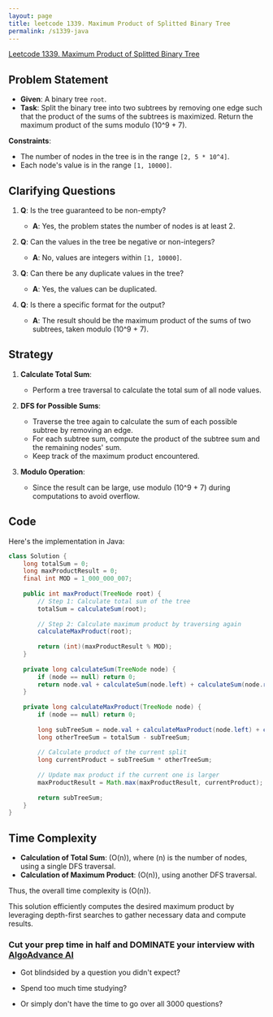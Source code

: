 ```yaml
---
layout: page
title: leetcode 1339. Maximum Product of Splitted Binary Tree
permalink: /s1339-java
---
```

[Leetcode 1339. Maximum Product of Splitted Binary Tree](https://algoadvance.github.io/algoadvance/l1339)
## Problem Statement

- **Given**: A binary tree `root`.
- **Task**: Split the binary tree into two subtrees by removing one edge such that the product of the sums of the subtrees is maximized. Return the maximum product of the sums modulo \(10^9 + 7\).

**Constraints**:
- The number of nodes in the tree is in the range `[2, 5 * 10^4]`.
- Each node's value is in the range `[1, 10000]`.

## Clarifying Questions

1. **Q**: Is the tree guaranteed to be non-empty?
   - **A**: Yes, the problem states the number of nodes is at least 2.

2. **Q**: Can the values in the tree be negative or non-integers?
   - **A**: No, values are integers within `[1, 10000]`.

3. **Q**: Can there be any duplicate values in the tree?
   - **A**: Yes, the values can be duplicated.

4. **Q**: Is there a specific format for the output?
   - **A**: The result should be the maximum product of the sums of two subtrees, taken modulo \(10^9 + 7\).

## Strategy

1. **Calculate Total Sum**:
   - Perform a tree traversal to calculate the total sum of all node values.

2. **DFS for Possible Sums**:
   - Traverse the tree again to calculate the sum of each possible subtree by removing an edge.
   - For each subtree sum, compute the product of the subtree sum and the remaining nodes' sum.
   - Keep track of the maximum product encountered.

3. **Modulo Operation**:
   - Since the result can be large, use modulo \(10^9 + 7\) during computations to avoid overflow.

## Code

Here's the implementation in Java:

```java
class Solution {
    long totalSum = 0;
    long maxProductResult = 0;
    final int MOD = 1_000_000_007;
    
    public int maxProduct(TreeNode root) {
        // Step 1: Calculate total sum of the tree
        totalSum = calculateSum(root);
        
        // Step 2: Calculate maximum product by traversing again
        calculateMaxProduct(root);
        
        return (int)(maxProductResult % MOD);
    }
    
    private long calculateSum(TreeNode node) {
        if (node == null) return 0;
        return node.val + calculateSum(node.left) + calculateSum(node.right);
    }
    
    private long calculateMaxProduct(TreeNode node) {
        if (node == null) return 0;
        
        long subTreeSum = node.val + calculateMaxProduct(node.left) + calculateMaxProduct(node.right);
        long otherTreeSum = totalSum - subTreeSum;
        
        // Calculate product of the current split
        long currentProduct = subTreeSum * otherTreeSum;
        
        // Update max product if the current one is larger
        maxProductResult = Math.max(maxProductResult, currentProduct);
        
        return subTreeSum;
    }
}
```

## Time Complexity

- **Calculation of Total Sum**: \(O(n)\), where \(n\) is the number of nodes, using a single DFS traversal.
- **Calculation of Maximum Product**: \(O(n)\), using another DFS traversal.
 
Thus, the overall time complexity is \(O(n)\).

This solution efficiently computes the desired maximum product by leveraging depth-first searches to gather necessary data and compute results.


### Cut your prep time in half and DOMINATE your interview with [AlgoAdvance AI](https://algoAdvance.com)

- Got blindsided by a question you didn't expect?

- Spend too much time studying?

- Or simply don't have the time to go over all 3000 questions?

